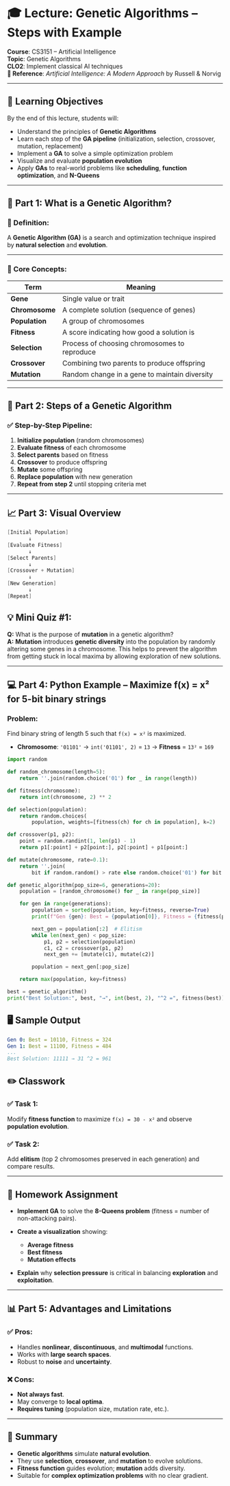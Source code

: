 # 🎓 Lecture: Genetic Algorithms – Steps with Example  
**Course**: CS3151 – Artificial Intelligence  
**Topic**: Genetic Algorithms  
**CLO2**: Implement classical AI techniques  
**📘 Reference**: *Artificial Intelligence: A Modern Approach* by Russell & Norvig

---

## 🎯 Learning Objectives

By the end of this lecture, students will:

- Understand the principles of **Genetic Algorithms**  
- Learn each step of the **GA pipeline** (initialization, selection, crossover, mutation, replacement)  
- Implement a **GA** to solve a simple optimization problem  
- Visualize and evaluate **population evolution**  
- Apply **GAs** to real-world problems like **scheduling**, **function optimization**, and **N-Queens**

---

## 🧠 Part 1: What is a Genetic Algorithm?

### 📘 Definition:
A **Genetic Algorithm (GA)** is a search and optimization technique inspired by **natural selection** and **evolution**.

---

### 🔑 Core Concepts:

| Term        | Meaning                                            |
|-------------|----------------------------------------------------|
| **Gene**    | Single value or trait                              |
| **Chromosome** | A complete solution (sequence of genes)           |
| **Population** | A group of chromosomes                           |
| **Fitness** | A score indicating how good a solution is         |
| **Selection** | Process of choosing chromosomes to reproduce      |
| **Crossover** | Combining two parents to produce offspring        |
| **Mutation** | Random change in a gene to maintain diversity     |

---

## 🔁 Part 2: Steps of a Genetic Algorithm

### ✅ Step-by-Step Pipeline:
1. **Initialize population** (random chromosomes)
2. **Evaluate fitness** of each chromosome
3. **Select parents** based on fitness
4. **Crossover** to produce offspring
5. **Mutate** some offspring
6. **Replace population** with new generation
7. **Repeat from step 2** until stopping criteria met

---

## 📈 Part 3: Visual Overview

```csharp
[Initial Population]
       ↓
[Evaluate Fitness]
       ↓
[Select Parents]
       ↓
[Crossover + Mutation]
       ↓
[New Generation]
       ↓
[Repeat]
```
## 💡 Mini Quiz #1:
**Q:** What is the purpose of **mutation** in a genetic algorithm?  
**A:** **Mutation** introduces **genetic diversity** into the population by randomly altering some genes in a chromosome. This helps to prevent the algorithm from getting stuck in local maxima by allowing exploration of new solutions.

---

## 💻 Part 4: Python Example – Maximize f(x) = x² for 5-bit binary strings

### Problem:
Find binary string of length 5 such that `f(x) = x²` is maximized.

- **Chromosome**: `'01101'` → `int('01101', 2)` = `13` → **Fitness** = `13²` = `169`

```python
import random

def random_chromosome(length=5):
    return ''.join(random.choice('01') for _ in range(length))

def fitness(chromosome):
    return int(chromosome, 2) ** 2

def selection(population):
    return random.choices(
        population, weights=[fitness(ch) for ch in population], k=2)

def crossover(p1, p2):
    point = random.randint(1, len(p1) - 1)
    return p1[:point] + p2[point:], p2[:point] + p1[point:]

def mutate(chromosome, rate=0.1):
    return ''.join(
        bit if random.random() > rate else random.choice('01') for bit in chromosome)

def genetic_algorithm(pop_size=6, generations=20):
    population = [random_chromosome() for _ in range(pop_size)]

    for gen in range(generations):
        population = sorted(population, key=fitness, reverse=True)
        print(f"Gen {gen}: Best = {population[0]}, Fitness = {fitness(population[0])}")

        next_gen = population[:2]  # Elitism
        while len(next_gen) < pop_size:
            p1, p2 = selection(population)
            c1, c2 = crossover(p1, p2)
            next_gen += [mutate(c1), mutate(c2)]

        population = next_gen[:pop_size]

    return max(population, key=fitness)

best = genetic_algorithm()
print("Best Solution:", best, "→", int(best, 2), "^2 =", fitness(best))
```
## 🖥️ Sample Output

```yaml
Gen 0: Best = 10110, Fitness = 324
Gen 1: Best = 11100, Fitness = 484
...
Best Solution: 11111 → 31 ^2 = 961
```
## ✏️ Classwork

### ✅ Task 1:
Modify **fitness function** to maximize `f(x) = 30 - x²` and observe **population evolution**.

### ✅ Task 2:
Add **elitism** (top 2 chromosomes preserved in each generation) and compare results.

---

## 📝 Homework Assignment

- **Implement GA** to solve the **8-Queens problem** (fitness = number of non-attacking pairs).
- **Create a visualization** showing:
  - **Average fitness**
  - **Best fitness**
  - **Mutation effects**
  
- **Explain** why **selection pressure** is critical in balancing **exploration** and **exploitation**.

---

## 📊 Part 5: Advantages and Limitations

### ✅ Pros:
- Handles **nonlinear**, **discontinuous**, and **multimodal** functions.
- Works with **large search spaces**.
- Robust to **noise** and **uncertainty**.

### ❌ Cons:
- **Not always fast**.
- May converge to **local optima**.
- **Requires tuning** (population size, mutation rate, etc.).

---

## 🧠 Summary

- **Genetic algorithms** simulate **natural evolution**.
- They use **selection**, **crossover**, and **mutation** to evolve solutions.
- **Fitness function** guides evolution; **mutation** adds diversity.
- Suitable for **complex optimization problems** with no clear gradient.
